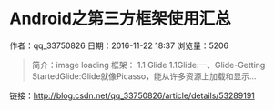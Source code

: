 # Android之第三方框架使用汇总
作者：qq_33750826
日期：2016-11-22 18:37
浏览量：5206
> 简介：image loading 框架： 
    1.1   Glide
1.1Glide:一、Glide-Getting StartedGlide:Glide就像Picasso，能从许多资源上加载和显示...

 链接：http://blog.csdn.net/qq_33750826/article/details/53289191
